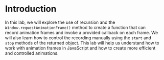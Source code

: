 # Introduction

In this lab, we will explore the use of recursion and the `Window.requestAnimationFrame()` method to create a function that can record animation frames and invoke a provided callback on each frame. We will also learn how to control the recording manually using the `start` and `stop` methods of the returned object. This lab will help us understand how to work with animation frames in JavaScript and how to create more efficient and controlled animations.
